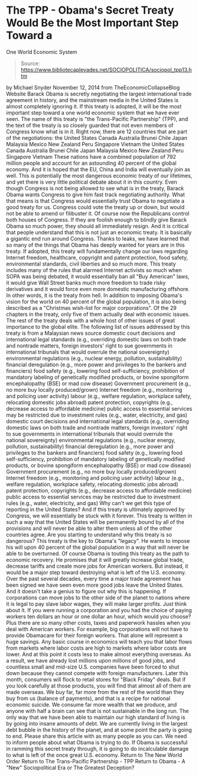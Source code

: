# The TPP - Obama's Secret Treaty Would Be the Most Important Step Toward a 
One World Economic System

> Source: https://www.bibliotecapleyades.net/SOCIOPOLITICA/sociopol_tpp13.htm

by Michael Snyder November 12, 2014
from TheEconomicCollapseBlog Website
Barack Obama is secretly negotiating the largest international trade agreement in history, and the mainstream media in the United States is almost completely ignoring it.
If this treaty is adopted, it will be the most important step toward a one world economic system that we have ever seen. The name of this treaty is "the Trans-Pacific Partnership" (TPP), and the text of the treaty is so closely guarded that not even members of Congress know what is in it.
Right now, there are 12 countries that are part of the negotiations:
the United States Canada Australia Brunei Chile Japan Malaysia Mexico New Zealand Peru Singapore Vietnam
the United States
Canada
Australia
Brunei
Chile
Japan
Malaysia
Mexico
New Zealand
Peru
Singapore
Vietnam
These nations have a combined population of 792 million people and account for an astounding 40 percent of the global economy.
And it is hoped that the EU, China and India will eventually join as well. This is potentially the most dangerous economic treaty of our lifetimes, and yet there is very little political debate about it in this country.
Even though Congress is not being allowed to see what is in the treaty, Barack Obama wants Congress to give him fast track negotiating authority.
What that means is that Congress would essentially trust Obama to negotiate a good treaty for us. Congress could vote the treaty up or down, but would not be able to amend or filibuster it.
Of course now the Republicans control both houses of Congress. If they are foolish enough to blindly give Barack Obama so much power, they should all immediately resign.
And it is critical that people understand that this is not just an economic treaty. It is basically a gigantic end run around Congress.
Thanks to leaks, we have learned that so many of the things that Obama has deeply wanted for years are in this treaty. If adopted, this treaty will fundamentally change our laws regarding Internet freedom, healthcare, copyright and patent protection, food safety, environmental standards, civil liberties and so much more.
This treaty includes many of the rules that alarmed Internet activists so much when SOPA was being debated, it would essentially ban all "Buy American" laws, it would give Wall Street banks much more freedom to trade risky derivatives and it would force even more domestic manufacturing offshore.
In other words, it is the treaty from hell.
In addition to imposing Obama's vision for the world on 40 percent of the global population, it is also being described as a "Christmas wish-list for major corporations".
Of the 29 chapters in the treaty, only five of them actually deal with economic issues. The rest of the treaty deals with a whole host of other issues of great importance to the global elite.
The following list of issues addressed by this treaty is from a Malaysian news source
domestic court decisions and international legal standards (e.g., overriding domestic laws on both trade and nontrade matters, foreign investors' right to sue governments in international tribunals that would overrule the national sovereignty) environmental regulations (e.g., nuclear energy, pollution, sustainability) financial deregulation (e.g., more power and privileges to the bankers and financiers) food safety (e.g., lowering food self-sufficiency, prohibition of mandatory labeling of genetically modified products, or bovine spongiform encephalopathy (BSE) or mad cow disease) Government procurement (e.g., no more buy locally produced/grown) Internet freedom (e.g., monitoring and policing user activity) labour (e.g., welfare regulation, workplace safety, relocating domestic jobs abroad) patent protection, copyrights (e.g., decrease access to affordable medicine) public access to essential services may be restricted due to investment rules (e.g., water, electricity, and gas)
domestic court decisions and international legal standards (e.g., overriding domestic laws on both trade and nontrade matters, foreign investors' right to sue governments in international tribunals that would overrule the national sovereignty)
environmental regulations (e.g., nuclear energy, pollution, sustainability)
financial deregulation (e.g., more power and privileges to the bankers and financiers)
food safety (e.g., lowering food self-sufficiency, prohibition of mandatory labeling of genetically modified products, or bovine spongiform encephalopathy (BSE) or mad cow disease)
Government procurement (e.g., no more buy locally produced/grown)
Internet freedom (e.g., monitoring and policing user activity)
labour (e.g., welfare regulation, workplace safety, relocating domestic jobs abroad)
patent protection, copyrights (e.g., decrease access to affordable medicine)
public access to essential services may be restricted due to investment rules (e.g., water, electricity, and gas)
Why can't we get this type of reporting in the United States?
And if this treaty is ultimately approved by Congress, we will essentially be stuck with it forever.
This treaty is written in such a way that the United States will be permanently bound by all of the provisions and will never be able to alter them unless all of the other countries agree.
Are you starting to understand why this treaty is so dangerous?
This treaty is the key to Obama's "legacy". He wants to impose his will upon 40 percent of the global population in a way that will never be able to be overturned.
Of course Obama is touting this treaty as the path to economic recovery. He promises that it will greatly increase global trade, decrease tariffs and create more jobs for American workers.
But instead, it would be a major step toward destroying what is left of the U.S. economy.
Over the past several decades, every time a major trade agreement has been signed we have seen even more good jobs leave the United States.
And it doesn't take a genius to figure out why this is happening. If corporations can move jobs to the other side of the planet to nations where it is legal to pay slave labor wages, they will make larger profits.
Just think about it. If you were running a corporation and you had the choice of paying workers ten dollars an hour or one dollar an hour, which would you choose?
Plus there are so many other costs, taxes and paperwork hassles when you deal with American workers. For example, big corporations will not have to provide Obamacare for their foreign workers. That alone will represent a huge savings.
Any basic course in economics will teach you that labor flows from markets where labor costs are high to markets where labor costs are lower. And at this point it costs less to make almost everything overseas. As a result, we have already lost millions upon millions of good jobs, and countless small and mid-size U.S. companies have been forced to shut down because they cannot compete with foreign manufacturers.
Later this month, consumers will flock to retail stores for "Black Friday" deals. But if you look carefully at those products, you will find that almost all of them are made overseas.
We buy far, far more from the rest of the world than they buy from us (balance of payments), and that is a recipe for national economic suicide.
We consume far more wealth that we produce, and anyone with half a brain can see that is not sustainable in the long run. The only way that we have been able to maintain our high standard of living is by going into insane amounts of debt. We are currently living in the largest debt bubble in the history of the planet, and at some point the party is going to end.
Please share this article with as many people as you can. We need to inform people about what Obama is trying to do.
If Obama is successful in ramming this secret treaty through, it is going to do incalculable damage to what is left of the once great U.S. economy.
Return to The New World Order
Return to The Trans-Pacific Partnership - TPP
Return to Obama - A "New" Sociopolitical Era or The Greatest Deception?
